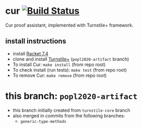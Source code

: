cur [![Build Status](https://travis-ci.org/stchang/cur.svg?branch=popl2020-artifact)](https://travis-ci.org/stchang/cur/)
===

Cur proof assistant, implemented with Turnstile+ framework.

## install instructions
  - install [Racket 7.4](https://download.racket-lang.org/)
  - clone and install [Turnstile+](https://github.com/stchang/macrotypes/tree/popl2020-artifact) (`popl2020-artifact` branch)
  - To install Cur: `make install` (from repo root)
  - To check install (run tests): `make test` (from repo root)
  - To remove Cur: `make remove` (from repo root)

this branch: `popl2020-artifact`
=============================
- this branch initially created from `turnstile-core` branch
- also merged in commits from the following branches:
  - `generic-type-methods`
